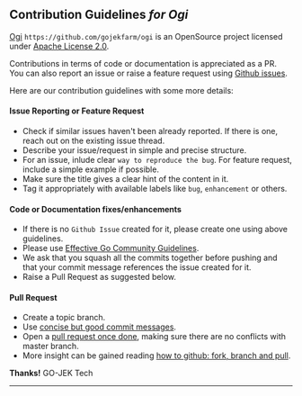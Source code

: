 
## Contribution Guidelines _for Ogi_

[Ogi](https://github.com/gojekfarm/ogi) `https://github.com/gojekfarm/ogi` is an OpenSource project licensed under [Apache License 2.0](http://www.apache.org/licenses/LICENSE-2.0).

Contributions in terms of code or documentation is appreciated as a PR. You can also report an issue or raise a feature request using [Github issues](https://github.com/gojekfarm/ogi/issues).

Here are our contribution guidelines with some more details:


#### Issue Reporting or Feature Request

* Check if similar issues haven't been already reported. If there is one, reach out on the existing issue thread.
* Describe your issue/request in simple and precise structure.
* For an issue, inlude clear `way to reproduce the bug`. For feature request, include a simple example if possible.
* Make sure the title gives a clear hint of the content in it.
* Tag it appropriately with available labels like `bug`, `enhancement` or others.


#### Code or Documentation fixes/enhancements

* If there is no `Github Issue` created for it, please create one using above guidelines.
* Please use [Effective Go Community Guidelines](https://golang.org/doc/effective_go.html).
* We ask that you squash all the commits together before pushing and that your commit message references the issue created for it.
* Raise a Pull Request as suggested below.


#### Pull Request

* Create a topic branch.
* Use [concise but good commit messages](http://tbaggery.com/2008/04/19/a-note-about-git-commit-messages.html).
* Open a [pull request once done](https://help.github.com/articles/using-pull-requests), making sure there are no conflicts with master branch.
* More insight can be gained reading [how to github: fork, branch and pull](http://gun.io/blog/how-to-github-fork-branch-and-pull-request).


**Thanks!**
GO-JEK Tech

---
